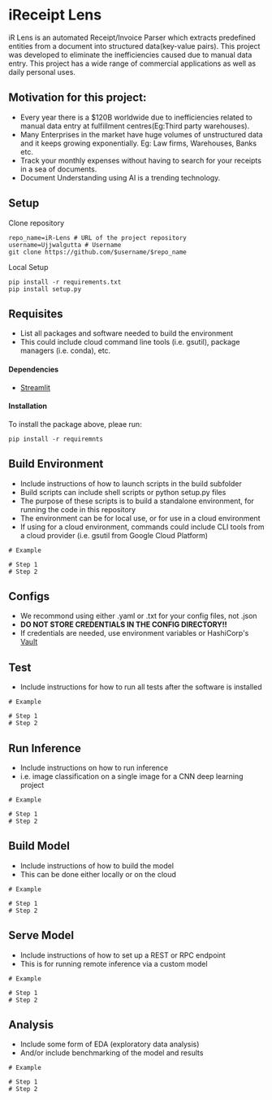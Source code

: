 # iReceipt Lens
iR Lens is an automated Receipt/Invoice Parser which extracts predefined entities from a document into structured data(key-value pairs). This project was developed to eliminate the inefficiencies caused due to manual data entry. This project has a wide range of commercial applications as well as daily personal uses.

## Motivation for this project:
- Every year there is a $120B worldwide due to inefficiencies related to manual data entry at fulfillment centres(Eg:Third party warehouses).
- Many Enterprises in the market have huge volumes of unstructured data and it keeps growing exponentially. Eg: Law firms, Warehouses, Banks etc.
- Track your monthly expenses without having to search for your receipts in a sea of documents. 
- Document Understanding using AI is a trending technology.

## Setup
Clone repository
```
repo_name=iR-Lens # URL of the project repository
username=Ujjwalgutta # Username 
git clone https://github.com/$username/$repo_name
```
Local Setup
```
pip install -r requirements.txt
pip install setup.py
```

## Requisites

- List all packages and software needed to build the environment
- This could include cloud command line tools (i.e. gsutil), package managers (i.e. conda), etc.

#### Dependencies

- [Streamlit](streamlit.io)

#### Installation
To install the package above, pleae run:
```shell
pip install -r requiremnts
```

## Build Environment
- Include instructions of how to launch scripts in the build subfolder
- Build scripts can include shell scripts or python setup.py files
- The purpose of these scripts is to build a standalone environment, for running the code in this repository
- The environment can be for local use, or for use in a cloud environment
- If using for a cloud environment, commands could include CLI tools from a cloud provider (i.e. gsutil from Google Cloud Platform)
```
# Example

# Step 1
# Step 2
```

## Configs
- We recommond using either .yaml or .txt for your config files, not .json
- **DO NOT STORE CREDENTIALS IN THE CONFIG DIRECTORY!!**
- If credentials are needed, use environment variables or HashiCorp's [Vault](https://www.vaultproject.io/)


## Test
- Include instructions for how to run all tests after the software is installed
```
# Example

# Step 1
# Step 2
```

## Run Inference
- Include instructions on how to run inference
- i.e. image classification on a single image for a CNN deep learning project
```
# Example

# Step 1
# Step 2
```

## Build Model
- Include instructions of how to build the model
- This can be done either locally or on the cloud
```
# Example

# Step 1
# Step 2
```

## Serve Model
- Include instructions of how to set up a REST or RPC endpoint
- This is for running remote inference via a custom model
```
# Example

# Step 1
# Step 2
```

## Analysis
- Include some form of EDA (exploratory data analysis)
- And/or include benchmarking of the model and results
```
# Example

# Step 1
# Step 2
```
